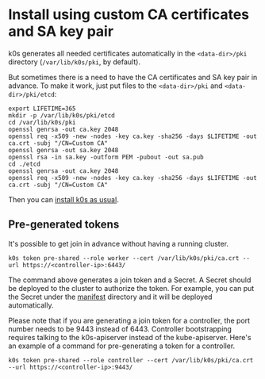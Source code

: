# Install using custom CA certificates and SA key pair

k0s generates all needed certificates automatically in the `<data-dir>/pki` directory (`/var/lib/k0s/pki`, by default).  

But sometimes there is a need to have the CA certificates and SA key pair in advance.
To make it work, just put files to the `<data-dir>/pki` and `<data-dir>/pki/etcd`:

```shell
export LIFETIME=365
mkdir -p /var/lib/k0s/pki/etcd
cd /var/lib/k0s/pki
openssl genrsa -out ca.key 2048
openssl req -x509 -new -nodes -key ca.key -sha256 -days $LIFETIME -out ca.crt -subj "/CN=Custom CA"
openssl genrsa -out sa.key 2048
openssl rsa -in sa.key -outform PEM -pubout -out sa.pub
cd ./etcd
openssl genrsa -out ca.key 2048
openssl req -x509 -new -nodes -key ca.key -sha256 -days $LIFETIME -out ca.crt -subj "/CN=Custom CA"
```

Then you can [install k0s as usual](./install.md).

## Pre-generated tokens

It's possible to get join in advance without having a running cluster.

```shell
k0s token pre-shared --role worker --cert /var/lib/k0s/pki/ca.crt --url https://<controller-ip>:6443/
```

The command above generates a join token and a Secret. A Secret should be deployed to the cluster to authorize the token.
For example, you can put the Secret under the [manifest](manifests.md) directory and it will be deployed automatically.

Please note that if you are generating a join token for a controller, the port number needs to be 9443 instead of 6443.
Controller bootstrapping requires talking to the k0s-apiserver instead of the kube-apiserver.
Here's an example of a command for pre-generating a token for a controller.

```shell
k0s token pre-shared --role controller --cert /var/lib/k0s/pki/ca.crt --url https://<controller-ip>:9443/
```
